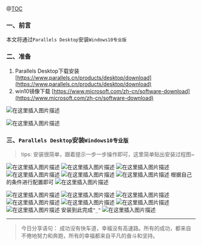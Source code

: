 @[TOC](文章目录)

### 一、前言

本文将通过`Parallels Desktop`安装`Windows10专业版`

### 二、准备

1. Parallels
   Desktop下载安装 [https://www.parallels.cn/products/desktop/download](https://www.parallels.cn/products/desktop/download)
2. win10镜像下载 [https://www.microsoft.com/zh-cn/software-download](https://www.microsoft.com/zh-cn/software-download)

![在这里插入图片描述](https://img-blog.csdnimg.cn/a54effb1ceae49f9b461dda8c4a43c5f.png?x-oss-process=image/watermark,type_d3F5LXplbmhlaQ,shadow_50,text_Q1NETiBA6YOR5riF,size_20,color_FFFFFF,t_70,g_se,x_16)

![在这里插入图片描述](https://img-blog.csdnimg.cn/308e82d6118845a1b0138ad87103b568.png)

### 三、`Parallels Desktop`安装`Windows10专业版`

> tips: 安装很简单，跟着提示一步一步操作即可，这里简单贴出安装过程图~

![在这里插入图片描述](https://img-blog.csdnimg.cn/37611426d69b4377848a2d3e9ae10beb.png?x-oss-process=image/watermark,type_d3F5LXplbmhlaQ,shadow_50,text_Q1NETiBA6YOR5riF,size_20,color_FFFFFF,t_70,g_se,x_16)
![在这里插入图片描述](https://img-blog.csdnimg.cn/93359d2845cf48848f43126bbf9d3114.png?x-oss-process=image/watermark,type_d3F5LXplbmhlaQ,shadow_50,text_Q1NETiBA6YOR5riF,size_20,color_FFFFFF,t_70,g_se,x_16)
![在这里插入图片描述](https://img-blog.csdnimg.cn/dd4a563887ee495f9b59a417b43f7181.png?x-oss-process=image/watermark,type_d3F5LXplbmhlaQ,shadow_50,text_Q1NETiBA6YOR5riF,size_20,color_FFFFFF,t_70,g_se,x_16)
![在这里插入图片描述](https://img-blog.csdnimg.cn/7cb70c7ab3924ee6af793636b5bde244.png?x-oss-process=image/watermark,type_d3F5LXplbmhlaQ,shadow_50,text_Q1NETiBA6YOR5riF,size_20,color_FFFFFF,t_70,g_se,x_16)
![在这里插入图片描述](https://img-blog.csdnimg.cn/82442996825648a9b9b1296f6775d1d3.png?x-oss-process=image/watermark,type_d3F5LXplbmhlaQ,shadow_50,text_Q1NETiBA6YOR5riF,size_20,color_FFFFFF,t_70,g_se,x_16)
![在这里插入图片描述](https://img-blog.csdnimg.cn/523d354f2fc54fd5a94137e7a94bb29e.png?x-oss-process=image/watermark,type_d3F5LXplbmhlaQ,shadow_50,text_Q1NETiBA6YOR5riF,size_20,color_FFFFFF,t_70,g_se,x_16)
根据自己的条件进行配置即可
![在这里插入图片描述](https://img-blog.csdnimg.cn/8d2511fb58dd49618bc099a5a5b45283.png?x-oss-process=image/watermark,type_d3F5LXplbmhlaQ,shadow_50,text_Q1NETiBA6YOR5riF,size_20,color_FFFFFF,t_70,g_se,x_16)

![在这里插入图片描述](https://img-blog.csdnimg.cn/06698a69d29846bf98c3c3bd1ed2253d.png?x-oss-process=image/watermark,type_d3F5LXplbmhlaQ,shadow_50,text_Q1NETiBA6YOR5riF,size_20,color_FFFFFF,t_70,g_se,x_16)
![在这里插入图片描述](https://img-blog.csdnimg.cn/1af523420ba745229f3e27753a45eb11.png?x-oss-process=image/watermark,type_d3F5LXplbmhlaQ,shadow_50,text_Q1NETiBA6YOR5riF,size_20,color_FFFFFF,t_70,g_se,x_16)
![在这里插入图片描述](https://img-blog.csdnimg.cn/2c00ac5ded1a4f4481d11b8d8c492ae4.png?x-oss-process=image/watermark,type_d3F5LXplbmhlaQ,shadow_50,text_Q1NETiBA6YOR5riF,size_20,color_FFFFFF,t_70,g_se,x_16)
![在这里插入图片描述](https://img-blog.csdnimg.cn/5e2bd307296d415c8a18e3a654a04605.png?x-oss-process=image/watermark,type_d3F5LXplbmhlaQ,shadow_50,text_Q1NETiBA6YOR5riF,size_20,color_FFFFFF,t_70,g_se,x_16)
![在这里插入图片描述](https://img-blog.csdnimg.cn/afb13ded5f654ddf80b0da5a9dc02a2d.png?x-oss-process=image/watermark,type_d3F5LXplbmhlaQ,shadow_50,text_Q1NETiBA6YOR5riF,size_20,color_FFFFFF,t_70,g_se,x_16)
![在这里插入图片描述](https://img-blog.csdnimg.cn/129ab3e6bae44f4fb965a055ef87dbde.png?x-oss-process=image/watermark,type_d3F5LXplbmhlaQ,shadow_50,text_Q1NETiBA6YOR5riF,size_20,color_FFFFFF,t_70,g_se,x_16)
![在这里插入图片描述](https://img-blog.csdnimg.cn/ab549f22ab1d4f7ebab0643ae3677586.png?x-oss-process=image/watermark,type_d3F5LXplbmhlaQ,shadow_50,text_Q1NETiBA6YOR5riF,size_20,color_FFFFFF,t_70,g_se,x_16)
安装到此完成`^_^`
![在这里插入图片描述](https://img-blog.csdnimg.cn/0538f9baedeb4ac4ba43a7d1bd570401.png?x-oss-process=image/watermark,type_d3F5LXplbmhlaQ,shadow_50,text_Q1NETiBA6YOR5riF,size_20,color_FFFFFF,t_70,g_se,x_16)


--- 

> 今日分享语句：
> 成功没有快车道，幸福没有高速路。所有的成功，都来自不倦地努力和奔跑，所有的幸福都来自平凡的奋斗和坚持。
